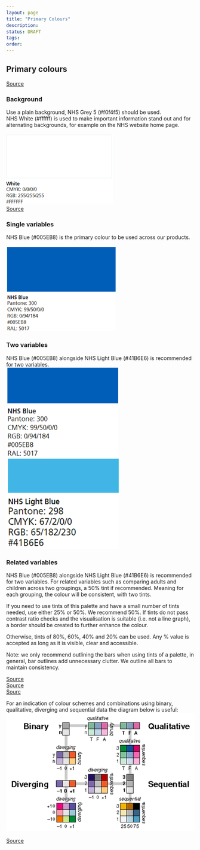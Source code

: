 ```yaml
---
layout: page
title: "Primary Colours"
description: 
status: DRAFT
tags:
order:
---
```

## Primary colours  

[Source][pc 1]  

### Background  
  
Use a plain background, NHS Grey 5 (#f0f4f5) should be used.  
NHS White (#ffffff) is used to make important information stand out and for alternating backgrounds, for example on the NHS website home page.  

![A block of the colour NHS White and the corresponding colour codes](NHS-white.png)   
[Source][pc 2]  
  

### Single variables  
NHS Blue (#005EB8) is the primary colour to be used across our products.  

![A block of the colour NHS Blue and the corresponding colour codes](NHS-blue.png)  


### Two variables  
NHS Blue (#005EB8) alongside NHS Light Blue (#41B6E6) is recommended for two variables.  
![A block of the colour NHS Blue and the corresponding colour codes](NHS-blue-2.png)     ![Ablock of the colour NHS Light Blue and the corresponding colour codes](NHS-light-blue.png) 
  

### Related variables  
NHS Blue (#005EB8) alongside NHS Light Blue (#41B6E6) is recommended for two variables. For related variables such as comparing adults and children across two groupings, a 50% tint if recommended. Meaning for each grouping, the colour will be consistent, with two tints.  

If you need to use tints of this palette and have a small number of tints needed, use either 25% or 50%. We recommend 50%. If tints do not pass contrast ratio checks and the visualisation is suitable (i.e. not a line graph), a border should be created to further enhance the colour.  

Otherwise, tints of 80%, 60%, 40% and 20% can be used. Any % value is accepted as long as it is visible, clear and accessible.  

Note: we only recommend outlining the bars when using tints of a palette, in general, bar outlines add unnecessary clutter. We outline all bars to maintain consistency.  

[Source][pc 3]  
[Source][pc 4]  
[Sourc][pc 5]  

For an indication of colour schemes and combinations using binary, qualitative, diverging and sequential data the diagram below is useful:  
![Diagram showing how binary, qualitative, diverging and sequential data may be represented by example colour schemes and combinations](colour-schemes.png)  
  
[Source][pc 6]  
  
  



[pc 1]: https://service-manual.nhs.uk/design-system/styles/colour
[pc 2]: https://service-manual.nhs.uk/design-system/styles/colour
[pc 3]: https://design-system.service.gov.uk/styles/colour/
[pc 4]: https://analysisfunction.civilservice.gov.uk/policy-store/data-visualisation-colours-in-charts/#section-6
[pc 5]: https://www.england.nhs.uk/nhsidentity/identity-guidelines/colours/#:~:text=use%20of%20highlights.-,Using%20tints,-Tints%20are%20percentage
[pc 6]: https://web.natur.cuni.cz/~langhamr/lectures/vtfg1/mapinfo_2/barvy/colors.html
